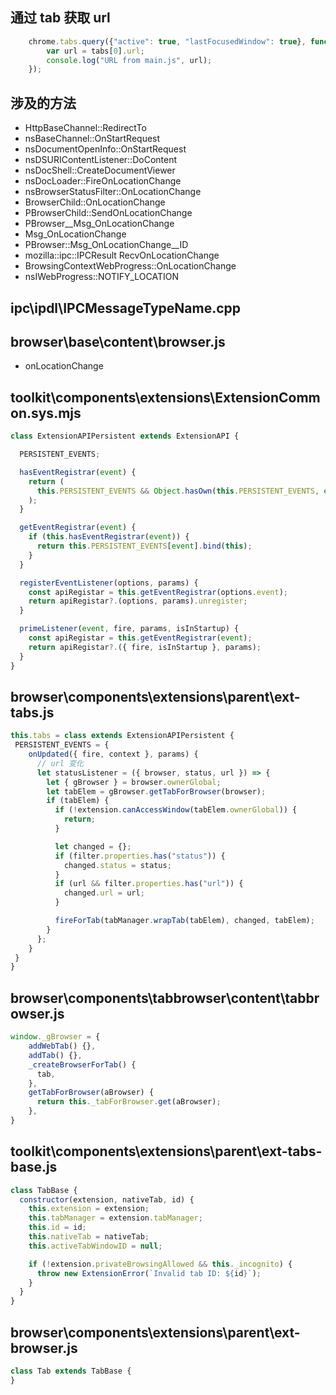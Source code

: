 ## 通过 tab 获取 url
```js
    chrome.tabs.query({"active": true, "lastFocusedWindow": true}, function (tabs) {
        var url = tabs[0].url;
        console.log("URL from main.js", url);
    });
```

## 涉及的方法

- HttpBaseChannel::RedirectTo
- nsBaseChannel::OnStartRequest
- nsDocumentOpenInfo::OnStartRequest
- nsDSURIContentListener::DoContent
- nsDocShell::CreateDocumentViewer
- nsDocLoader::FireOnLocationChange
- nsBrowserStatusFilter::OnLocationChange
- BrowserChild::OnLocationChange
- PBrowserChild::SendOnLocationChange
- PBrowser__Msg_OnLocationChange
- Msg_OnLocationChange
- PBrowser::Msg_OnLocationChange__ID
- mozilla::ipc::IPCResult RecvOnLocationChange
- BrowsingContextWebProgress::OnLocationChange
- nsIWebProgress::NOTIFY_LOCATION


## ipc\ipdl\IPCMessageTypeName.cpp

## browser\base\content\browser.js
- onLocationChange

## toolkit\components\extensions\ExtensionCommon.sys.mjs
```js
class ExtensionAPIPersistent extends ExtensionAPI {

  PERSISTENT_EVENTS;

  hasEventRegistrar(event) {
    return (
      this.PERSISTENT_EVENTS && Object.hasOwn(this.PERSISTENT_EVENTS, event)
    );
  }

  getEventRegistrar(event) {
    if (this.hasEventRegistrar(event)) {
      return this.PERSISTENT_EVENTS[event].bind(this);
    }
  }

  registerEventListener(options, params) {
    const apiRegistar = this.getEventRegistrar(options.event);
    return apiRegistar?.(options, params).unregister;
  }

  primeListener(event, fire, params, isInStartup) {
    const apiRegistar = this.getEventRegistrar(event);
    return apiRegistar?.({ fire, isInStartup }, params);
  }
}
```

## browser\components\extensions\parent\ext-tabs.js
```js
this.tabs = class extends ExtensionAPIPersistent {
 PERSISTENT_EVENTS = {
    onUpdated({ fire, context }, params) {
      // url 变化
      let statusListener = ({ browser, status, url }) => {
        let { gBrowser } = browser.ownerGlobal;
        let tabElem = gBrowser.getTabForBrowser(browser);
        if (tabElem) {
          if (!extension.canAccessWindow(tabElem.ownerGlobal)) {
            return;
          }

          let changed = {};
          if (filter.properties.has("status")) {
            changed.status = status;
          }
          if (url && filter.properties.has("url")) {
            changed.url = url;
          }

          fireForTab(tabManager.wrapTab(tabElem), changed, tabElem);
        }
      };
    }
 }
}
```

## browser\components\tabbrowser\content\tabbrowser.js
```js
window._gBrowser = {
    addWebTab() {},
    addTab() {},
    _createBrowserForTab() {
      tab,
    },
    getTabForBrowser(aBrowser) {
      return this._tabForBrowser.get(aBrowser);
    },
}
```

## toolkit\components\extensions\parent\ext-tabs-base.js
```js
class TabBase {
  constructor(extension, nativeTab, id) {
    this.extension = extension;
    this.tabManager = extension.tabManager;
    this.id = id;
    this.nativeTab = nativeTab;
    this.activeTabWindowID = null;

    if (!extension.privateBrowsingAllowed && this._incognito) {
      throw new ExtensionError(`Invalid tab ID: ${id}`);
    }
  }
}
```
## browser\components\extensions\parent\ext-browser.js

```js
class Tab extends TabBase {
}

